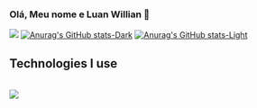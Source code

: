 ### Olá, Meu nome e Luan Willian 👋
[![](https://img.shields.io/badge/Instagram-E4405F?style=for-the-badge&logo=instagram&logoColor=white)](https://www.instagram.com/luanwid/)
[![Anurag's GitHub stats-Dark](https://github-readme-stats.vercel.app/api?username=luan&willian_icons=true&theme=dark#gh-dark-mode-only)](https://github.com/anuraghazra/github-readme-stats#gh-dark-mode-only)
[![Anurag's GitHub stats-Light](https://github-readme-stats.vercel.app/api?username=luan&willian_icons=true&theme=default#gh-light-mode-only)](https://github.com/anuraghazra/github-readme-stats#gh-light-mode-only)
## Technologies I use

<div style = "display: inline_block"><br/>
  <img src = "https://img.shields.io/badge/Python-14354C?style=for-the-badge&logo=python&logoColor=white">
</div>
